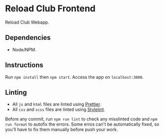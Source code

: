 # Reload Club Frontend

Reload Club Webapp.

## Dependencies

- Node/NPM.

## Instructions

Run `npm install` then `npm start`. Access the app on `localhost:3000`.

## Linting

- All `js` and `html` files are linted using [Prettier](https://prettier.io/).
- All `css` and `scss` files are linted using [Stylelint](https://stylelint.io/).

Before any commit, run `npm run lint` to check any misslinted code and `npm run format` to autofix the errors. Some erros can't be automatically fixed, so you'll have to fix them manually before push your work.
